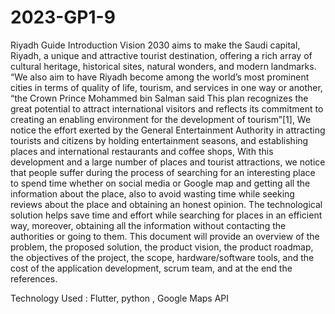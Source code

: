 # 2023-GP1-9
Riyadh Guide
Introduction
Vision 2030 aims to make the Saudi capital, Riyadh, a unique and attractive tourist
destination, offering a rich array of cultural heritage, historical sites, natural wonders,
and modern landmarks. “We also aim to have Riyadh become among the world’s most
prominent cities in terms of quality of life, tourism, and services in one way or another,
“the Crown Prince Mohammed bin Salman said This plan recognizes the great potential
to attract international visitors and reflects its commitment to creating an enabling
environment for the development of tourism”[1], We notice the effort exerted by the
General Entertainment Authority in attracting tourists and citizens by holding
entertainment seasons, and establishing places and international restaurants and coffee
shops, With this development and a large number of places and tourist attractions, we
notice that people suffer during the process of searching for an interesting place to spend
time whether on social media or Google map and getting all the information about the
place, also to avoid wasting time while seeking reviews about the place and obtaining an
honest opinion. The technological solution helps save time and effort while searching for
places in an efficient way, moreover, obtaining all the information without contacting the
authorities or  going to them. This document will provide an overview of the problem, the
proposed solution, the product vision, the product roadmap, the objectives of the project,
the scope, hardware/software tools, and the cost of the application development, scrum
team, and at the end the references. 

Technology Used : Flutter, python , Google Maps API
